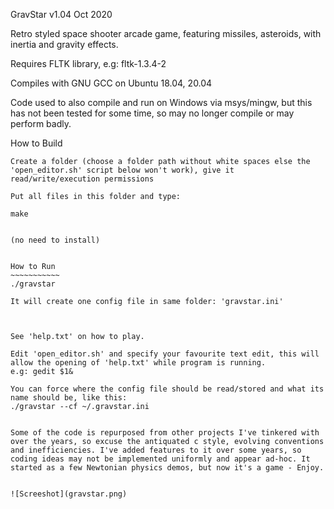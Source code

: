 GravStar v1.04 Oct 2020

Retro styled space shooter arcade game, featuring missiles, asteroids, with inertia and gravity effects.


Requires FLTK library, e.g: fltk-1.3.4-2

Compiles with GNU GCC on Ubuntu 18.04, 20.04

Code used to also compile and run on Windows via msys/mingw, but this has not been tested for some time, so may no longer compile or may perform badly.


How to Build
~~~~~~~~~~~~~ 
Create a folder (choose a folder path without white spaces else the 'open_editor.sh' script below won't work), give it read/write/execution permissions

Put all files in this folder and type:

make


(no need to install)


How to Run
~~~~~~~~~~~ 
./gravstar

It will create one config file in same folder: 'gravstar.ini'



See 'help.txt' on how to play.

Edit 'open_editor.sh' and specify your favourite text edit, this will allow the opening of 'help.txt' while program is running.
e.g: gedit $1&

You can force where the config file should be read/stored and what its name should be, like this: 
./gravstar --cf ~/.gravstar.ini


Some of the code is repurposed from other projects I've tinkered with over the years, so excuse the antiquated c style, evolving conventions and inefficiencies. I've added features to it over some years, so coding ideas may not be implemented uniformly and appear ad-hoc. It started as a few Newtonian physics demos, but now it's a game - Enjoy.


![Screeshot](gravstar.png)

